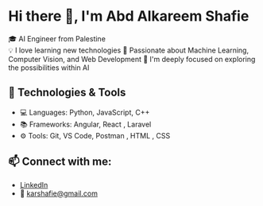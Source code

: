 # Hi there 👋, I'm Abd Alkareem Shafie

🎓 AI Engineer from Palestine  
💡 I love learning new technologies
🚀 Passionate about Machine Learning, Computer Vision, and Web Development
🧠 I'm deeply focused on exploring the possibilities within AI


## 🔧 Technologies & Tools
- 💻 Languages: Python, JavaScript, C++
- 📚 Frameworks: Angular, React , Laravel 
- ⚙️ Tools: Git, VS Code, Postman , HTML , CSS

## 📫 Connect with me:
- [LinkedIn](https://www.linkedin.com/in/abd-alkareem-shafie-606097353/)
- 📧 karshafie@gmail.com

